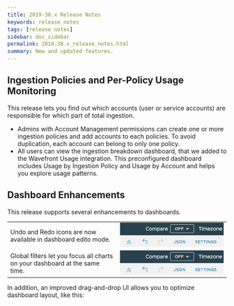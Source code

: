 ```yaml
---
title: 2019-38.x Release Notes
keywords: release notes
tags: [release notes]
sidebar: doc_sidebar
permalink: 2019.38.x_release_notes.html
summary: New and updated features.
---
```



## Ingestion Policies and Per-Policy Usage Monitoring

This release lets you find out which accounts (user or service accounts) are responsible for which part of total ingestion.
* Admins with Account Management permissions can create one or more ingestion policies and add accounts to each policies. To avoid duplication, each account can belong to only one policy.
* All users can view the ingestion breakdown dashboard, that we added to the Wavefront Usage integration. This preconfigured dashboard includes Usage by Ingestion Policy and Usage by Account and helps you explore usage patterns.

## Dashboard Enhancements

This release supports several enhancements to dashboards.

<table style="width: 100%;">
<tbody>
<tr>
<td width="50%">
Undo and Redo icons are now available in dashboard edito mode.</td>
<td width="50%"><img src="/images/v2_undo.png" alt="Undo and Redo buttons"/></a></td>
</tr>
<tr>
<td width="50%">
Global filters let you focus all charts on your dashboard at the same time. </td>
<td width="50%"><img src="/images/v2_undo.png" alt="Undo and Redo buttons"/></a></td>
</tr>
</tbody>
</table>

In addition, an improved drag-and-drop UI allows you to optimize dashboard layout, like this:
